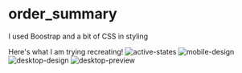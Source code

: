 # order_summary
I used Boostrap and a bit of CSS in styling

Here's what I am trying recreating!
![active-states](https://user-images.githubusercontent.com/64229688/131569756-1d930df3-f177-4b7d-a30a-5703bb869253.jpg)
![mobile-design](https://user-images.githubusercontent.com/64229688/131569761-ee2fb83f-7b1a-4d73-bf45-1c895d67e11b.jpg)
![desktop-design](https://user-images.githubusercontent.com/64229688/131569765-5855036a-c304-4ce6-8c5f-eee9ee2ec7ed.jpg)
![desktop-preview](https://user-images.githubusercontent.com/64229688/131569769-2a87db6a-55ec-47f2-a74b-bceb05a751ef.jpg)

